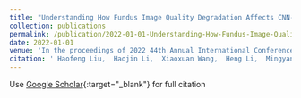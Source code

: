 ```yaml
---
title: "Understanding How Fundus Image Quality Degradation Affects CNN-based Diagnosis"
collection: publications
permalink: /publication/2022-01-01-Understanding-How-Fundus-Image-Quality-Degradation-Affects-CNN-based-Diagnosis
date: 2022-01-01
venue: 'In the proceedings of 2022 44th Annual International Conference of the IEEE Engineering in Medicine &amp; Biology Society (EMBC)'
citation: ' Haofeng Liu,  Haojin Li,  Xiaoxuan Wang,  Heng Li,  Mingyang Ou,  Luoying Hao,  <b>Yan Hu</b>,  Jiang Liu, &quot;Understanding How Fundus Image Quality Degradation Affects CNN-based Diagnosis.&quot; In the proceedings of 2022 44th Annual International Conference of the IEEE Engineering in Medicine &amp;amp; Biology Society (EMBC), 2022.'
---
```

Use [Google Scholar](https://scholar.google.com/scholar?q=Understanding+How+Fundus+Image+Quality+Degradation+Affects+CNN+based+Diagnosis){:target="_blank"} for full citation